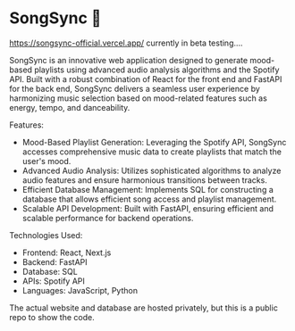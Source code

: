 # SongSync 🎵

https://songsync-official.vercel.app/
currently in beta testing....

SongSync is an innovative web application designed to generate mood-based playlists using advanced audio analysis algorithms and the Spotify API. Built with a robust combination of React for the front end and FastAPI for the back end, SongSync delivers a seamless user experience by harmonizing music selection based on mood-related features such as energy, tempo, and danceability.

Features:
  - Mood-Based Playlist Generation: Leveraging the Spotify API, SongSync accesses comprehensive music data to create playlists that match the user's mood.
  - Advanced Audio Analysis: Utilizes sophisticated algorithms to analyze audio features and ensure harmonious transitions between tracks.
  - Efficient Database Management: Implements SQL for constructing a database that allows efficient song access and playlist management.
  - Scalable API Development: Built with FastAPI, ensuring efficient and scalable performance for backend operations.

Technologies Used:
  - Frontend: React, Next.js
  - Backend: FastAPI
  - Database: SQL
  - APIs: Spotify API
  - Languages: JavaScript, Python

The actual website and database are hosted privately, but this is a public repo to show the code.
